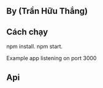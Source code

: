 ## By (Trần Hữu Thắng)

## Cách chạy

npm install.
npm start.

Example app listening on port 3000
## Api
